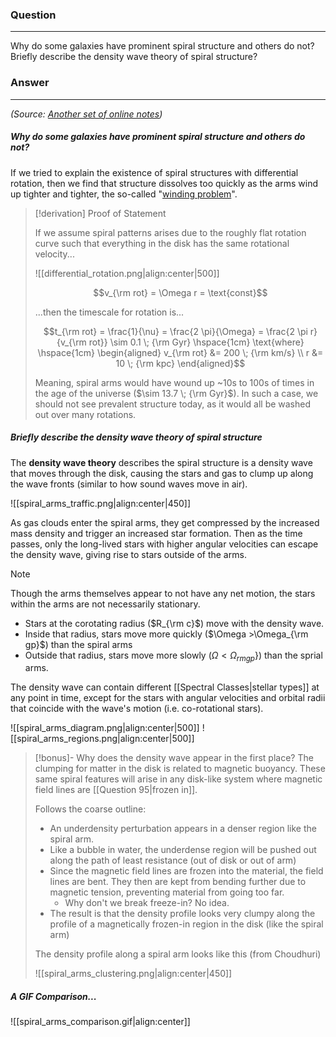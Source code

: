### Question
---
Why do some galaxies have prominent spiral structure and others do not? Briefly describe the density wave theory of spiral structure?

### Answer
---
*(Source: [Another set of online notes](https://people.umass.edu/wqd/strobel/ismnotes/ismglxyc.htm))*
##### Why do some galaxies have prominent spiral structure and others do not?

If we tried to explain the existence of spiral structures with differential rotation, then we find that structure dissolves too quickly as the arms wind up tighter and tighter, the so-called "[winding problem](https://astronomy.swin.edu.au/cosmos/w/Winding+Problem#:~:text=The%20simplest%20idea%20for%20the,because%20galaxies%20exhibit%20differential%20rotation.)".

> [!derivation] Proof of Statement
> 
> If we assume spiral patterns arises due to the roughly flat rotation curve such that everything in the disk has the same rotational velocity...
> 
> ![[differential_rotation.png|align:center|500]]
> 
> $$v_{\rm rot} = \Omega r = \text{const}$$
> 
> ...then the timescale for rotation is...
> 
> $$t_{\rm rot} = \frac{1}{\nu} = \frac{2 \pi}{\Omega} = \frac{2 \pi r}{v_{\rm rot}} \sim 0.1 \; {\rm Gyr} \hspace{1cm} \text{where} \hspace{1cm} \begin{aligned} v_{\rm rot} &= 200 \; {\rm km/s} \\ r &= 10 \; {\rm kpc} \end{aligned}$$
> 
> Meaning, spiral arms would have wound up ~10s to 100s of times in the age of the universe ($\sim 13.7 \; {\rm Gyr}$). In such a case, we should not see prevalent structure today, as it would all be washed out over many rotations.

##### Briefly describe the density wave theory of spiral structure

The **density wave theory** describes the spiral structure is a density wave that moves through the disk, causing the stars and gas to clump up along the wave fronts (similar to how sound waves move in air).

![[spiral_arms_traffic.png|align:center|450]]


As gas clouds enter the spiral arms, they get compressed by the increased mass density and trigger an increased star formation. Then as the time passes, only the long-lived stars with higher angular velocities can escape the density wave, giving rise to stars outside of the arms.

> [!note] 
> Though the arms themselves appear to not have any net motion, the stars within the arms are not necessarily stationary.
> 
> - Stars at the corotating radius ($R_{\rm c}$) move with the density wave.
> - Inside that radius, stars move more quickly ($\Omega >\Omega_{\rm gp}$) than the spiral arms
> - Outside that radius, stars move more slowly ($\Omega < \Omega_{rm gp}$}) than the sprial arms.
> 
> The density wave can contain different [[Spectral Classes|stellar types]] at any point in time, except for the stars with angular velocities and orbital radii that coincide with the wave's motion (i.e. co-rotational stars).
> 
> ![[spiral_arms_diagram.png|align:center|500]]
> ![[spiral_arms_regions.png|align:center|500]]

> [!bonus]- Why does the density wave appear in the first place?
> The clumping for matter in the disk is related to magnetic buoyancy. These same spiral features will arise in any disk-like system where magnetic field lines are [[Question 95|frozen in]]. 
> 
> Follows the coarse outline:
> - An underdensity perturbation appears in a denser region like the spiral arm.
> - Like a bubble in water, the underdense region will be pushed out along the path of least resistance (out of disk or out of arm)
> - Since the magnetic field lines are frozen into the material, the field lines are bent. They then are kept from bending further due to magnetic tension, preventing material from going too far.
> 	- Why don't we break freeze-in? No idea.
> - The result is that the density profile looks very clumpy along the profile of a magnetically frozen-in region in the disk (like the spiral arm)
>
> The density profile along a spiral arm looks like this (from Choudhuri)
> 
> ![[spiral_arms_clustering.png|align:center|450]]

##### A GIF Comparison...

![[spiral_arms_comparison.gif|align:center]]